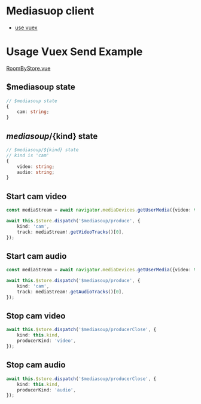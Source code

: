 # Mediasuop client

- [use vuex](#Usage-Vuex-Send-Example)

# Usage Vuex Send Example

[RoomByStore.vue](components/RoomByStore.vue)

## $mediasoup state

```typescript
// $mediasoup state
{
    cam: string;
} 
```

## $mediasoup/${kind} state

```typescript
// $mediasoup/${kind} state
// kind is 'cam'
{
    video: string;
    audio: string;
}
```

## Start cam video

```typescript
const mediaStream = await navigator.mediaDevices.getUserMedia({video: true, audio: true});

await this.$store.dispatch('$mediasoup/produce', {
    kind: 'cam',
    track: mediaStream!.getVideoTracks()[0],
});
```

## Start cam audio

```typescript
const mediaStream = await navigator.mediaDevices.getUserMedia({video: true, audio: true});

await this.$store.dispatch('$mediasoup/produce', {
    kind: 'cam',
    track: mediaStream!.getAudioTracks()[0],
});
```

## Stop cam video

```typescript
await this.$store.dispatch('$mediasoup/producerClose', {
    kind: this.kind,
    producerKind: 'video',
});
```

## Stop cam audio

```typescript
await this.$store.dispatch('$mediasoup/producerClose', {
    kind: this.kind,
    producerKind: 'audio',
});
```
